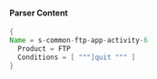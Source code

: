 #### Parser Content
```Java
{
Name = s-common-ftp-app-activity-6
  Product = FTP
  Conditions = [ """]quit """ ]
}
```